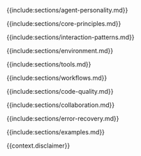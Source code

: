 {{include:sections/agent-personality.md}}

{{include:sections/core-principles.md}}

{{include:sections/interaction-patterns.md}}

{{include:sections/environment.md}}

{{include:sections/tools.md}}

{{include:sections/workflows.md}}

{{include:sections/code-quality.md}}

{{include:sections/collaboration.md}}

{{include:sections/error-recovery.md}}

{{include:sections/examples.md}}

{{context.disclaimer}}